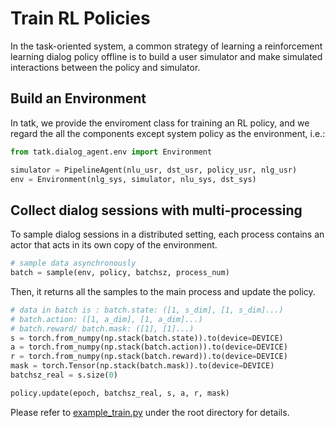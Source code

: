 # Train RL Policies

In the task-oriented system, a common strategy of learning a reinforcement learning dialog policy offline is to build a user simulator and make simulated interactions between the policy and simulator.

## Build an Environment

In tatk, we provide the enviroment class for training an RL policy, and we regard the all the components except system policy as the environment, i.e.:

```python
from tatk.dialog_agent.env import Environment

simulator = PipelineAgent(nlu_usr, dst_usr, policy_usr, nlg_usr)
env = Environment(nlg_sys, simulator, nlu_sys, dst_sys)
```

## Collect dialog sessions with multi-processing

To sample dialog sessions in a distributed setting, each process contains an actor that acts in its own copy of the environment.

```python
# sample data asynchronously
batch = sample(env, policy, batchsz, process_num)
```

Then, it returns all the samples to the main process and update the policy.

```python
# data in batch is : batch.state: ([1, s_dim], [1, s_dim]...)
# batch.action: ([1, a_dim], [1, a_dim]...)
# batch.reward/ batch.mask: ([1], [1]...)
s = torch.from_numpy(np.stack(batch.state)).to(device=DEVICE)
a = torch.from_numpy(np.stack(batch.action)).to(device=DEVICE)
r = torch.from_numpy(np.stack(batch.reward)).to(device=DEVICE)
mask = torch.Tensor(np.stack(batch.mask)).to(device=DEVICE)
batchsz_real = s.size(0)

policy.update(epoch, batchsz_real, s, a, r, mask)
```

Please refer to [example_train.py](https://github.com/truthless11/tatk/blob/master/example_train.py) under the root directory for details.
